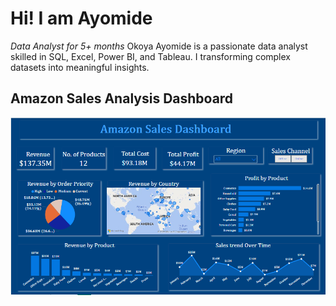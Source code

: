 # Hi! I am Ayomide
*Data Analyst for 5+ months*
Okoya Ayomide is a passionate data analyst skilled in SQL, Excel, Power BI, and Tableau. I transforming complex datasets into meaningful insights. 



## Amazon Sales Analysis Dashboard
![sales analysis](https://github.com/AyomideOkoya/ayomide-s-portfolio/blob/ad419fbec3611f7e8f2e7d08529b6b26d7f9355b/Amazon%20Sales%20Dashboard.png)
